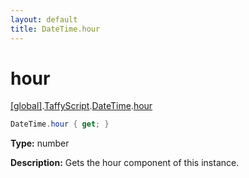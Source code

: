 ```yaml
---
layout: default
title: DateTime.hour
---
```


# hour

[\[global\]]({{site.baseurl}}/docs/).[TaffyScript]({{site.baseurl}}/docs/TaffyScript/).[DateTime]({{site.baseurl}}/docs/TaffyScript/DateTime/).[hour]({{site.baseurl}}/docs/TaffyScript/DateTime/hour/)

```cs
DateTime.hour { get; }
```

**Type:** number

**Description:** Gets the hour component of this instance.
